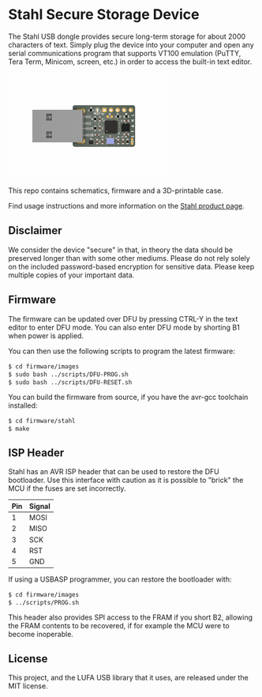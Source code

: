# Stahl Secure Storage Device

The Stahl USB dongle provides secure long-term storage for about 2000 characters of text. Simply plug the device into your computer and open any serial communications program that supports VT100 emulation (PuTTY, Tera Term, Minicom, screen, etc.) in order to access the built-in text editor.

![Stahl](https://github.com/machdyne/stahl/blob/70c873443f540fe50ba8bddf3de0b9b58c02abc7/stahl.png)

This repo contains schematics, firmware and a 3D-printable case.

Find usage instructions and more information on the [Stahl product page](https://machdyne.com/product/stahl-secure-storage-device/).

## Disclaimer

We consider the device "secure" in that, in theory the data should be preserved longer than with some other mediums. Please do not rely solely on the included password-based encryption for sensitive data. Please keep multiple copies of your important data.

## Firmware

The firmware can be updated over DFU by pressing CTRL-Y in the text editor to enter DFU mode. You can also enter DFU mode by shorting B1 when power is applied.

You can then use the following scripts to program the latest firmware:

```
$ cd firmware/images
$ sudo bash ../scripts/DFU-PROG.sh
$ sudo bash ../scripts/DFU-RESET.sh
```

You can build the firmware from source, if you have the avr-gcc toolchain installed:

```
$ cd firmware/stahl
$ make
```

## ISP Header

Stahl has an AVR ISP header that can be used to restore the DFU bootloader. Use this interface with caution as it is possible to "brick" the MCU if the fuses are set incorrectly.

| Pin | Signal |
| --- | ------ |
| 1 | MOSI |
| 2 | MISO |
| 3 | SCK |
| 4 | RST |
| 5 | GND |

If using a USBASP programmer, you can restore the bootloader with:

```
$ cd firmware/images
$ ../scripts/PROG.sh
```

This header also provides SPI access to the FRAM if you short B2, allowing the FRAM contents to be recovered, if for example the MCU were to become inoperable.

## License

This project, and the LUFA USB library that it uses, are released under the MIT license.
